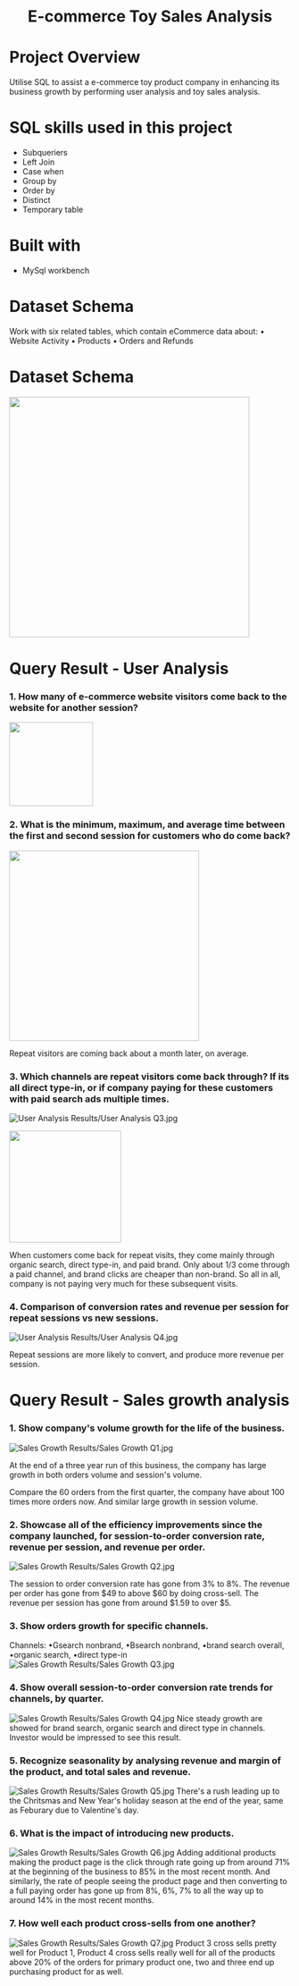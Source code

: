 # <p align="center">E-commerce Toy Sales Analysis</p> 
# Project Overview
Utilise SQL to assist a e-commerce toy product company in enhancing its business growth by performing user analysis and toy sales analysis.

# SQL skills used in this project
* Subqueriers
* Left Join
* Case when
* Group by
* Order by
* Distinct
* Temporary table

# Built with
* MySql workbench 

# Dataset Schema
Work with six related tables, which contain eCommerce data about:
• Website Activity
• Products
• Orders and Refunds

# Dataset Schema
<img src="https://github.com/PennyLi123/Sales-Analysis-SQL/blob/master/Schema.png" width="430">


# Query Result - User Analysis
### 1. How many of e-commerce website visitors come back to the website for another session?

<img src="https://github.com/PennyLi123/Sales-Analysis-SQL/raw/master/User%20Analysis%20Results/User%20Analysis%20Q1.jpg" width="150">



### 2. What is the minimum, maximum, and average time between the first and second session for customers who do come back?

<img src="https://github.com/PennyLi123/Sales-Analysis-SQL/raw/master/User%20Analysis%20Results/User%20Analysis%20Q2.jpg" width="340">


Repeat visitors are coming back about a month later, on average.

### 3. Which channels are repeat visitors come back through? If its all direct type-in, or if company paying for these customers with paid search ads multiple times.

![User Analysis Results/User Analysis Q3.jpg](https://github.com/PennyLi123/Sales-Analysis-SQL/blob/master/User%20Analysis%20Results/User%20Analysis%20Q3.jpg)

<img src="https://github.com/PennyLi123/Sales-Analysis-SQL/raw/master/User%20Analysis%20Results/User%20Analysis%20Q3.jpg" width="200">


When customers come back for repeat visits, they come mainly through organic search, direct type-in, and paid brand.
Only about 1/3 come through a paid channel, and brand clicks are cheaper than non-brand. 
So all in all, company is not paying very much for these subsequent visits.

### 4. Comparison of conversion rates and revenue per session for repeat sessions vs new sessions.

![User Analysis Results/User Analysis Q4.jpg](https://github.com/PennyLi123/Sales-Analysis-SQL/blob/master/User%20Analysis%20Results/User%20Analysis%20Q4.jpg)

Repeat sessions are more likely to convert, and produce more revenue per session.


# Query Result - Sales growth analysis
### 1. Show company's volume growth for the life of the business.
![Sales Growth Results/Sales Growth Q1.jpg](https://github.com/PennyLi123/Sales-Analysis-SQL/blob/master/Sales%20Growth%20Results/Sales%20Growth%20Q1.jpg)

At the end of a three year run of this business, the company has large growth in both orders volume and session's volume. 

Compare the 60 orders from the first quarter, the company have about 100 times more orders now. 
And similar large growth in session volume.

### 2. Showcase all of the efficiency improvements since the company launched, for session-to-order conversion rate, revenue per session, and revenue per order.
![Sales Growth Results/Sales Growth Q2.jpg](https://github.com/PennyLi123/Sales-Analysis-SQL/blob/master/Sales%20Growth%20Results/Sales%20Growth%20Q2.jpg)

The session to order conversion rate has gone from 3% to 8%. 
The revenue per order has gone from $49 to above $60 by doing cross-sell.
The revenue per session has gone from around $1.59 to over $5.

### 3. Show orders growth for specific channels.
Channels:
•Gsearch nonbrand, 
•Bsearch nonbrand, 
•brand search overall, 
•organic search, 
•direct type-in
![Sales Growth Results/Sales Growth Q3.jpg](https://github.com/PennyLi123/Sales-Analysis-SQL/blob/master/Sales%20Growth%20Results/Sales%20Growth%20Q3.jpg)

### 4. Show overall session-to-order conversion rate trends for channels, by quarter.
![Sales Growth Results/Sales Growth Q4.jpg](https://github.com/PennyLi123/Sales-Analysis-SQL/blob/master/Sales%20Growth%20Results/Sales%20Growth%20Q4.jpg)
Nice steady growth are showed for brand search, organic search and direct type in channels. Investor would be impressed to see this result.

### 5. Recognize seasonality by analysing revenue and margin of the product, and total sales and revenue.
![Sales Growth Results/Sales Growth Q5.jpg](https://github.com/PennyLi123/Sales-Analysis-SQL/blob/master/Sales%20Growth%20Results/Sales%20Growth%20Q5.jpg)
There's a rush leading up to the Chritsmas and New Year's holiday season at the end of the year, same as Feburary due to Valentine's day.

### 6. What is the impact of introducing new products.
![Sales Growth Results/Sales Growth Q6.jpg](https://github.com/PennyLi123/Sales-Analysis-SQL/blob/master/Sales%20Growth%20Results/Sales%20Growth%20Q6.jpg)
Adding additional products making the product page is the click through rate going up from around 71% at the beginning of the business to 85% in the most recent month.
And similarly, the rate of people seeing the product page and then converting to a full paying order has gone up from 8%, 6%, 7% to all the way up to around 14% in the most recent months.

### 7. How well each product cross-sells from one another?
![Sales Growth Results/Sales Growth Q7.jpg](https://github.com/PennyLi123/Sales-Analysis-SQL/blob/master/Sales%20Growth%20Results/Sales%20Growth%20Q7.jpg)
Product 3 cross sells pretty well for Product 1, Product 4 cross sells really well for all of the products above 20% of the orders for primary product one, two and three end up purchasing product for as well.







